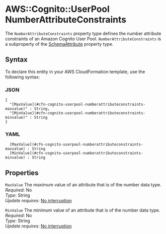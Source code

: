 # AWS::Cognito::UserPool NumberAttributeConstraints<a name="aws-properties-cognito-userpool-numberattributeconstraints"></a>

The `NumberAttributeConstraints` property type defines the number attribute constraints of an Amazon Cognito User Pool\. `NumberAttributeConstraints` is a subproperty of the [SchemaAttribute](https://docs.aws.amazon.com/AWSCloudFormation/latest/UserGuide/aws-properties-cognito-userpool-schemaattribute.html) property type\.

## Syntax<a name="aws-properties-cognito-userpool-numberattributeconstraints-syntax"></a>

To declare this entity in your AWS CloudFormation template, use the following syntax:

### JSON<a name="aws-properties-cognito-userpool-numberattributeconstraints-syntax.json"></a>

```
{
  "[MaxValue](#cfn-cognito-userpool-numberattributeconstraints-maxvalue)" : String,
  "[MinValue](#cfn-cognito-userpool-numberattributeconstraints-minvalue)" : String
}
```

### YAML<a name="aws-properties-cognito-userpool-numberattributeconstraints-syntax.yaml"></a>

```
﻿  [MaxValue](#cfn-cognito-userpool-numberattributeconstraints-maxvalue) : String
﻿  [MinValue](#cfn-cognito-userpool-numberattributeconstraints-minvalue) : String
```

## Properties<a name="aws-properties-cognito-userpool-numberattributeconstraints-properties"></a>

`MaxValue`  <a name="cfn-cognito-userpool-numberattributeconstraints-maxvalue"></a>
The maximum value of an attribute that is of the number data type\.  
*Required*: No  
*Type*: String  
*Update requires*: [No interruption](https://docs.aws.amazon.com/AWSCloudFormation/latest/UserGuide/using-cfn-updating-stacks-update-behaviors.html#update-no-interrupt)

`MinValue`  <a name="cfn-cognito-userpool-numberattributeconstraints-minvalue"></a>
The minimum value of an attribute that is of the number data type\.  
*Required*: No  
*Type*: String  
*Update requires*: [No interruption](https://docs.aws.amazon.com/AWSCloudFormation/latest/UserGuide/using-cfn-updating-stacks-update-behaviors.html#update-no-interrupt)